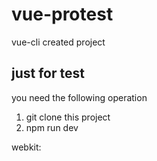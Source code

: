 # vue-protest
vue-cli created project
## just for test
you need the following operation 

1. git clone this project 
2. npm run dev

webkit:
